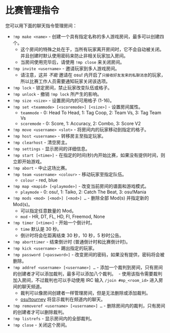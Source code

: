 # 比赛管理指令

您可以用下面的聊天指令管理房间：

- `!mp make <name>` - 创建一个具有指定名称的多人游戏房间，最多可以创建四个。
  - 这个房间的特殊之处在于，当所有玩家离开房间时，它不会自动被关闭。并且创建时默认使用密码来防止非相关玩家加入房间。
  - 当房间使用完毕后，请使用 `!mp close` 来关闭房间。
- `!mp invite <username>` - 邀请玩家到多人游戏房间。
  - 请注意，这并 _不能_ 邀请在 osu! 内开启了`只接收好友发来的私聊消息`的玩家，所以比赛工作人员需要通知玩家关闭该选项。
- `!mp lock` - 锁定房间，禁止玩家改变队伍或格子。
- `!mp unlock` - 撤销 `!mp lock` 所产生的影响。
- `!mp size <size>` - 设置房间内的可用格子 (1-16)。
- `!mp set <teammode> [<scoremode>] [<size>]` - 设置房间属性。
  - `teammode` - 0: Head To Head, 1: Tag Coop, 2: Team Vs, 3: Tag Team Vs
  - `scoremode` - 0: Score, 1: Accuracy, 2: Combo, 3: Score V2
- `!mp move <username> <slot>` - 将房间内的玩家移动到指定的格子。
- `!mp host <username>` - 转移房主至指定玩家。
- `!mp clearhost` - 清空房主。
- `!mp settings` - 显示房间的详细信息。
- `!mp start [<time>]` - 在指定的时间(秒)内开始比赛，如果没有提供时间，则立即开始游戏。
- `!mp abort` - 中止这场比赛。
- `!mp team <username> <colour>` - 移动玩家至指定队伍。
  - `colour` - red, blue
- `!mp map <mapid> [<playmode>]` - 改变当前房间的谱面和游戏模式。
  - `playmode` - 0: osu!, 1: Taiko, 2: Catch The Beat, 3: osu!Mania
- `!mp mods <mod> [<mod>] [<mod>] …` - 删除全部 Mod(s) 并指定新的 Mod(s)。
  - 可以指定任意数量的 Mod。
  - `mod` - HR, DT, FL, HD, FI, Freemod, None
- `!mp timer [<time>]` - 开始一个倒计时。
  - `time` 默认是 30 秒。
  - 倒计时将会在距离结束 30 秒，10 秒，5 秒时公告。
- `!mp aborttimer` - 结束倒计时 (普通倒计时和比赛倒计时)。
- `!mp kick <username>` - 踢出指定的玩家。
- `!mp password [<password>]` - 改变房间的密码，如果没有提供，密码将会被删除。
- `!mp addref <username> [<username>] …` - 添加一个裁判到房间，只有房间的创建者才可以添加裁判，最多可以添加八个裁判。
  - 使用该指令需要裁判加入房间，不过裁判也可以手动使用 IRC 输入 `/join #mp_<room_id>` 进入房间的聊天频道。
  - 裁判可以像房间创建者一样管理房间，但是无法删除或添加裁判。
  - [osu!tourney](/wiki/osu!tourney "osu!tourney") 将显示裁判在频道内的聊天。
- `!mp removeref <username> [<username>] …` - 删除房间内的裁判，只有房间的创建者才可以删除裁判。
- `!mp listrefs` - 显示房间内的全部裁判。
- `!mp close` - 关闭这个房间。
